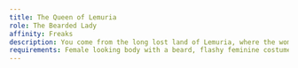 ```yaml
---
title: The Queen of Lemuria
role: The Bearded Lady
affinity: Freaks
description: You come from the long lost land of Lemuria, where the woman with the longest beard was queen. You are a thousand years old and do your best to survive in this strange land and it’s inhabitants. On stage you tell about the ways of Lemuria and perform some of the of rituals to the mundane to gawk at. It’s pitiful life, but you make a living.
requirements: Female looking body with a beard, flashy feminine costume, having a stage act
---
```


